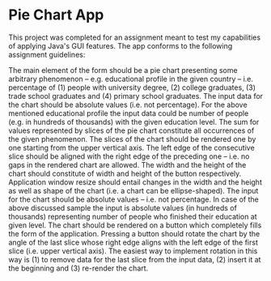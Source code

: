 # Pie Chart App
This project was completed for an assignment meant to test my capabilities of applying Java's GUI features. The app conforms to the following assignment guidelines:

The main element of the form should be a pie chart presenting some arbitrary phenomenon – e.g. educational profile in the given country – i.e. percentage of (1) people with university degree, (2) college graduates, (3) trade school graduates and (4) primary school graduates. The input data for the chart should be absolute values (i.e. not percentage). For the above mentioned educational profile the input data could be number of people (e.g. in hundreds of thousands) with the given education level. The sum for values represented by slices of the pie chart constitute all occurrences of the given phenomenon. The slices of the chart should be rendered one by one starting from the upper vertical axis. The left edge of the consecutive slice should be aligned with the right edge of the preceding one – i.e. no gaps in the rendered chart are allowed. The width and the height of the chart should constitute of width and height of the button respectively. Application window resize should entail changes in the width and the height as well as shape of the chart (i.e. a chart can be ellipse-shaped). The input for the chart should be absolute values – i.e. not percentage. In case of the above discussed sample the input is absolute values (in hundreds of thousands) representing number of people who finished their education at given level. The chart should be rendered on a button which completely fills the form of the application. Pressing a button should rotate the chart by the angle of the last slice whose right edge aligns with the left edge of the first slice (i.e. upper vertical axis). The easiest way to implement rotation in this way is (1) to remove data for the last slice from the input data, (2) insert it at the beginning and (3) re-render the chart. 
